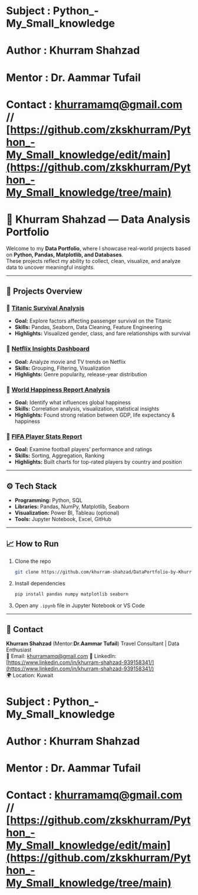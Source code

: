 # Subject : Python_-My_Small_knowledge
# Author  : Khurram Shahzad 
# Mentor  : Dr. Aammar Tufail
# Contact : khurramamq@gmail.com // [https://github.com/zkskhurram/Python_-My_Small_knowledge/edit/main](https://github.com/zkskhurram/Python_-My_Small_knowledge/tree/main)

# 🧠 Khurram Shahzad — Data Analysis Portfolio  

Welcome to my **Data Portfolio**, where I showcase real-world projects based on **Python, Pandas, Matplotlib, and Databases**.  
These projects reflect my ability to collect, clean, visualize, and analyze data to uncover meaningful insights.  

---

## 📂 **Projects Overview**

### 🔹 [Titanic Survival Analysis](./01_Titanic_Analysis)
- **Goal:** Explore factors affecting passenger survival on the Titanic  
- **Skills:** Pandas, Seaborn, Data Cleaning, Feature Engineering  
- **Highlights:** Visualized gender, class, and fare relationships with survival  

### 🔹 [Netflix Insights Dashboard](./02_Netflix_Insights)
- **Goal:** Analyze movie and TV trends on Netflix  
- **Skills:** Grouping, Filtering, Visualization  
- **Highlights:** Genre popularity, release-year distribution  

### 🔹 [World Happiness Report Analysis](./03_World_Happiness)
- **Goal:** Identify what influences global happiness  
- **Skills:** Correlation analysis, visualization, statistical insights  
- **Highlights:** Found strong relation between GDP, life expectancy & happiness  

### 🔹 [FIFA Player Stats Report](./04_FIFA_Player_Stats)
- **Goal:** Examine football players’ performance and ratings  
- **Skills:** Sorting, Aggregation, Ranking  
- **Highlights:** Built charts for top-rated players by country and position  

---

## ⚙️ **Tech Stack**
- **Programming:** Python, SQL  
- **Libraries:** Pandas, NumPy, Matplotlib, Seaborn  
- **Visualization:** Power BI, Tableau (optional)  
- **Tools:** Jupyter Notebook, Excel, GitHub  

---

## 📈 **How to Run**
1. Clone the repo  
   ```bash
   git clone https://github.com/khurram-shahzad/DataPortfolio-by-Khurram.git
   ```
2. Install dependencies  
   ```bash
   pip install pandas numpy matplotlib seaborn
   ```
3. Open any `.ipynb` file in Jupyter Notebook or VS Code  

---

## 💬 **Contact**
**Khurram Shahzad** (Mentor:**Dr.Aammar Tufail**) 
Travel Consultant | Data Enthusiast  
📧 Email: khurramamq@gmail.com
🔗 LinkedIn: [https://www.linkedin.com/in/khurram-shahzad-939158341/](https://www.linkedin.com/in/khurram-shahzad-939158341/)  
🌍 Location: Kuwait  

# Subject : Python_-My_Small_knowledge
# Author  : Khurram Shahzad 
# Mentor  : Dr. Aammar Tufail
# Contact : khurramamq@gmail.com // [https://github.com/zkskhurram/Python_-My_Small_knowledge/edit/main](https://github.com/zkskhurram/Python_-My_Small_knowledge/tree/main)
